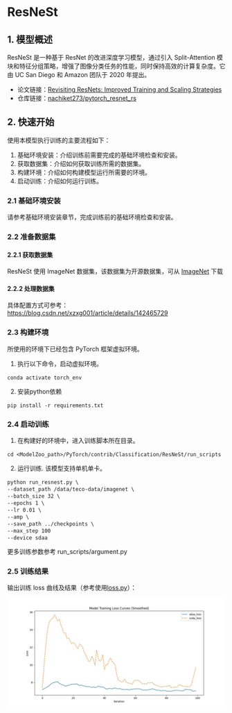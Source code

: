 # ResNeSt
## 1. 模型概述
ResNeSt 是一种基于 ResNet 的改进深度学习模型，通过引入 Split-Attention 模块和特征分组策略，增强了图像分类任务的性能，同时保持高效的计算复杂度。它由 UC San Diego 和 Amazon 团队于 2020 年提出。
- 论文链接：[Revisiting ResNets: Improved Training and Scaling Strategies](https://arxiv.org/abs/2103.07579)
- 仓库链接：[nachiket273/pytorch_resnet_rs](https://github.com/zhanghang1989/ResNeSt)

## 2. 快速开始
使用本模型执行训练的主要流程如下：
1. 基础环境安装：介绍训练前需要完成的基础环境检查和安装。
2. 获取数据集：介绍如何获取训练所需的数据集。
3. 构建环境：介绍如何构建模型运行所需要的环境。
4. 启动训练：介绍如何运行训练。

### 2.1 基础环境安装

请参考基础环境安装章节，完成训练前的基础环境检查和安装。

### 2.2 准备数据集
#### 2.2.1 获取数据集
ResNeSt 使用 ImageNet 数据集，该数据集为开源数据集，可从 [ImageNet](https://image-net.org/) 下载

#### 2.2.2 处理数据集
具体配置方式可参考：https://blog.csdn.net/xzxg001/article/details/142465729


### 2.3 构建环境
所使用的环境下已经包含 PyTorch 框架虚拟环境。
1. 执行以下命令，启动虚拟环境。 
```
conda activate torch_env
```

2. 安装python依赖
```
pip install -r requirements.txt
```

### 2.4 启动训练
1. 在构建好的环境中，进入训练脚本所在目录。
```
cd <ModelZoo_path>/PyTorch/contrib/Classification/ResNeSt/run_scripts
```
2. 运行训练. 该模型支持单机单卡。
```shell
python run_resnest.py \
--dataset_path /data/teco-data/imagenet \
--batch_size 32 \
--epochs 1 \
--lr 0.01 \
--amp \
--save_path ../checkpoints \
--max_step 100
--device sdaa
```
更多训练参数参考 run_scripts/argument.py

### 2.5 训练结果
输出训练 loss 曲线及结果（参考使用[loss.py](./run_scripts/loss.py)）：

![loss](./run_scripts/loss.jpg)

```text

```
